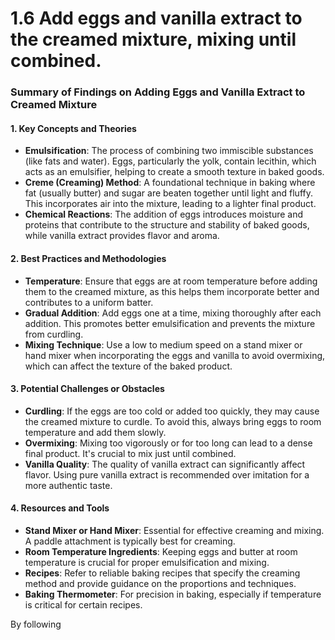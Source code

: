 # 1.6 Add eggs and vanilla extract to the creamed mixture, mixing until combined.

### Summary of Findings on Adding Eggs and Vanilla Extract to Creamed Mixture

#### 1. Key Concepts and Theories
- **Emulsification**: The process of combining two immiscible substances (like fats and water). Eggs, particularly the yolk, contain lecithin, which acts as an emulsifier, helping to create a smooth texture in baked goods.
- **Creme (Creaming) Method**: A foundational technique in baking where fat (usually butter) and sugar are beaten together until light and fluffy. This incorporates air into the mixture, leading to a lighter final product.
- **Chemical Reactions**: The addition of eggs introduces moisture and proteins that contribute to the structure and stability of baked goods, while vanilla extract provides flavor and aroma.

#### 2. Best Practices and Methodologies
- **Temperature**: Ensure that eggs are at room temperature before adding them to the creamed mixture, as this helps them incorporate better and contributes to a uniform batter.
- **Gradual Addition**: Add eggs one at a time, mixing thoroughly after each addition. This promotes better emulsification and prevents the mixture from curdling.
- **Mixing Technique**: Use a low to medium speed on a stand mixer or hand mixer when incorporating the eggs and vanilla to avoid overmixing, which can affect the texture of the baked product.

#### 3. Potential Challenges or Obstacles
- **Curdling**: If the eggs are too cold or added too quickly, they may cause the creamed mixture to curdle. To avoid this, always bring eggs to room temperature and add them slowly.
- **Overmixing**: Mixing too vigorously or for too long can lead to a dense final product. It's crucial to mix just until combined.
- **Vanilla Quality**: The quality of vanilla extract can significantly affect flavor. Using pure vanilla extract is recommended over imitation for a more authentic taste.

#### 4. Resources and Tools
- **Stand Mixer or Hand Mixer**: Essential for effective creaming and mixing. A paddle attachment is typically best for creaming.
- **Room Temperature Ingredients**: Keeping eggs and butter at room temperature is crucial for proper emulsification and mixing.
- **Recipes**: Refer to reliable baking recipes that specify the creaming method and provide guidance on the proportions and techniques.
- **Baking Thermometer**: For precision in baking, especially if temperature is critical for certain recipes.

By following
